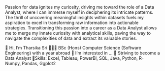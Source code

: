 Passion for data ignites my curiosity, driving me toward the role of a Data Analyst, where I can immerse myself in deciphering its intricate patterns. The thrill of uncovering meaningful insights within datasets fuels my aspiration to excel in transforming raw information into actionable strategies. Transitioning this passion into a career as a Data Analyst allows me to merge my innate curiosity with analytical skills, paving the way to navigate the complexities of data and extract its valuable stories.


👋 Hi, I’m Tharsika Sri
👩🏽‍🎓 BSc (Hons) Computer Science (Software Engineering) with a year abroad
👀 I’m interested in ...
🌱 Striving to become a Data Analyst
🚀Skills: Excel, Tableau, PowerBI, SQL, Java, Python, R- Numpy, Pandas, Ggplot2


